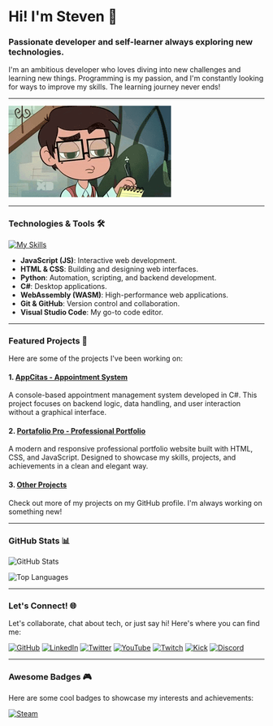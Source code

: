 # Hi! I'm Steven 👋

### Passionate developer and self-learner always exploring new technologies.

I'm an ambitious developer who loves diving into new challenges and learning new things. Programming is my passion, and I'm constantly looking for ways to improve my skills. The learning journey never ends!

---

![This isn't Working](assets/This_isnt_Working.gif)

---


### Technologies & Tools 🛠️

[![My Skills](https://skillicons.dev/icons?i=js,html,css,python,cs,wasm,git,github,vscode)](https://skillicons.dev)

- **JavaScript (JS)**: Interactive web development.
- **HTML & CSS**: Building and designing web interfaces.
- **Python**: Automation, scripting, and backend development.
- **C#**: Desktop applications.
- **WebAssembly (WASM)**: High-performance web applications.
- **Git & GitHub**: Version control and collaboration.
- **Visual Studio Code**: My go-to code editor.

---

### Featured Projects 🚀

Here are some of the projects I've been working on:

#### 1. [AppCitas - Appointment System](https://github.com/Enigma1x/AppCitas-Tarea-SinInterfaz)
A console-based appointment management system developed in C#. This project focuses on backend logic, data handling, and user interaction without a graphical interface.

#### 2. [Portafolio Pro - Professional Portfolio](https://github.com/Enigma1x/Portafolio-Pro)
A modern and responsive professional portfolio website built with HTML, CSS, and JavaScript. Designed to showcase my skills, projects, and achievements in a clean and elegant way.

#### 3. [Other Projects](https://github.com/Enigma1x?tab=repositories)
Check out more of my projects on my GitHub profile. I'm always working on something new!

---

### GitHub Stats 📊

![GitHub Stats](https://github-readme-stats.vercel.app/api?username=Enigma1x&show_icons=true&theme=radical)

![Top Languages](https://github-readme-stats.vercel.app/api/top-langs/?username=Enigma1x&layout=compact&theme=radical)

---

### Let's Connect! 🌐

Let's collaborate, chat about tech, or just say hi! Here's where you can find me:

[![GitHub](https://img.shields.io/badge/GitHub-Enigma1x-100000?style=for-the-badge&logo=github&logoColor=white)](https://github.com/Enigma1x)
[![LinkedIn](https://img.shields.io/badge/LinkedIn-Enigma1x-0077B5?style=for-the-badge&logo=linkedin&logoColor=white)](https://www.linkedin.com/in/enigma1x/)
[![Twitter](https://img.shields.io/badge/Twitter-Enigma1x-1DA1F2?style=for-the-badge&logo=twitter&logoColor=white)](https://twitter.com/Enigma1x)
[![YouTube](https://img.shields.io/badge/YouTube-Enigma1x-FF0000?style=for-the-badge&logo=youtube&logoColor=white)](https://www.youtube.com/@Enigma1xyt)
[![Twitch](https://img.shields.io/badge/Twitch-Enigma1x-9146FF?style=for-the-badge&logo=twitch&logoColor=white)](https://www.twitch.tv/Enigma1x)
[![Kick](https://img.shields.io/badge/Kick-Enigma1x-53FC18?style=for-the-badge&logo=kick&logoColor=black)](https://kick.com/Enigma1x)
[![Discord](https://img.shields.io/badge/Discord-Enigma1x-5865F2?style=for-the-badge&logo=discord&logoColor=white)](https://discord.com/users/Enigma1x)

---

### Awesome Badges 🎮

Here are some cool badges to showcase my interests and achievements:

[![Steam](https://img.shields.io/badge/Steam-000000?style=for-the-badge&logo=steam&logoColor=white)](https://steamcommunity.com/id/Enigma1x)
